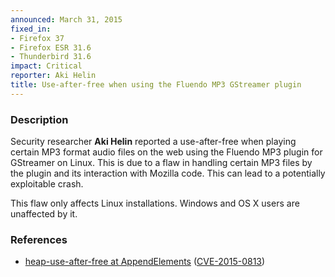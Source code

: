 ```yaml
---
announced: March 31, 2015
fixed_in:
- Firefox 37
- Firefox ESR 31.6
- Thunderbird 31.6
impact: Critical
reporter: Aki Helin
title: Use-after-free when using the Fluendo MP3 GStreamer plugin
---
```


<h3>Description</h3>

<p>Security researcher <strong>Aki Helin</strong> reported a use-after-free when
playing certain MP3 format audio files on the web using the Fluendo MP3 plugin
for GStreamer on Linux. This is due to a flaw in handling certain MP3 files by
the plugin and its interaction with Mozilla code. This can lead to a potentially
exploitable crash.
</p>

<p class="note">This flaw only affects Linux installations. Windows and OS X
users are unaffected by it.</p>

<h3>References</h3>

<ul>
  <li><a href="https://bugzilla.mozilla.org/show_bug.cgi?id=1106596">
       heap-use-after-free at AppendElements</a>
(<a href="http://cve.mitre.org/cgi-bin/cvename.cgi?name=CVE-2015-0813"
class="ex-ref">CVE-2015-0813</a>)</li>
</ul>



